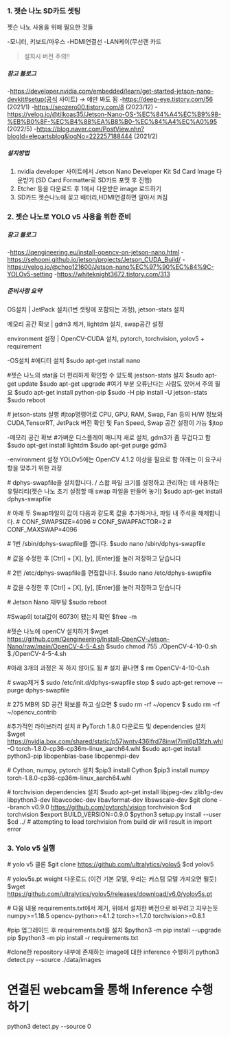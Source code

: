 ### 1. 젯슨 나노 SD카드 셋팅

젯슨 나노 사용을 위해 필요한 것들

-모니터, 키보드/마우스
-HDMI연결선
-LAN케이(무선랜 카드

> 설치시 버전 주의!!

##### 참고 블로그
-https://developer.nvidia.com/embedded/learn/get-started-jetson-nano-devkit#setup(공식 사이트) -> 얘만 봐도 됨
-https://deep-eye.tistory.com/56 (2021/1)
-https://seozero00.tistory.com/8 (2023/12)
-https://velog.io/@tilkoas35/Jetson-Nano-OS-%EC%84%A4%EC%B9%98-%EB%B0%8F-%EC%B4%88%EA%B8%B0-%EC%84%A4%EC%A0%95 (2022/5)
-https://blog.naver.com/PostView.nhn?blogId=elepartsblog&logNo=222257188444 (2021/2)

##### 설치방법
1.  nvidia developer 사이트에서 Jetson Nano Developer Kit Sd Card Image 다운받기 
(SD Card Formatter로 SD카드 포맷 후 진행)
2. Etcher 등을 다운로드 후 1에서 다운받은 image 로드하기
3. SD카드 젯슨나노에 꽂고 배터리,HDMI연결하면 알아서 켜짐

### 2. 젯슨 나노로 YOLO v5 사용을 위한 준비

##### 참고 블로그
-https://qengineering.eu/install-opencv-on-jetson-nano.html
-https://sehooni.github.io/jetson/projects/Jetson_CUDA_Build/
-https://velog.io/@choo121600/Jetson-nano%EC%97%90%EC%84%9C-YOLOv5-setting
-https://whiteknight3672.tistory.com/313

##### 준비사항 요약
OS설치 | JetPack 설치(1번 셋팅에 포함되는 과정), jetson-stats 설치

메모리 공간 확보 | gdm3 제거, lightdm 설치, swap공간 설정

environment 설정 | OpenCV-CUDA 설치, pytorch, torchvision, yolov5 + requirement 

-OS설치
\#에디터 설치
$sudo apt-get install nano 

\#젯슨 나노의 stat을 더 편리하게 확인할 수 있도록 jestson-stats 설치
$sudo apt-get update
$sudo apt-get upgrade  #여기 부분 오류난다는 사람도 있어서 주의 필요
$sudo apt-get install python-pip
$sudo -H pip install -U jetson-stats
$sudo reboot

\# jetson-stats 실행
\#jtop명령어로 CPU, GPU, RAM, Swap, Fan 등의 H/W 정보와 CUDA,TensorRT, JetPack 버전 확인 및 Fan Speed, Swap 공간 설정이 가능
$jtop


-메모리 공간 확보 
\#가벼운 디스플레이 매니저 새로 설치, gdm3가 좀 무겁다고 함
$sudo apt-get install lightdm
$sudo apt-get purge gdm3


-environment 설정
YOLOv5에는 OpenCV 4.1.2 이상을 필요로 함 아래는 이 요구사항을 맞추기 위한 과정

\# dphys-swapfile을 설치합니다. / 스왑 파일 크기를 설정하고 관리하는 데 사용하는 유틸리티(젯슨 나노 초기 설정할 때 swap 파일을 만들어 놓기)
$sudo apt-get install dphys-swapfile

\# 아래 두 Swap파일의 값이 다음과 같도록 값을 추가하거나, 파일 내 주석을 해제합니다.
\# CONF_SWAPSIZE=4096
\# CONF_SWAPFACTOR=2
\# CONF_MAXSWAP=4096

\# 1번 /sbin/dphys-swapfile를 엽니다.
$sudo nano /sbin/dphys-swapfile

\# 값을 수정한 후 [Ctrl] + [X], [y], [Enter]를 눌러 저장하고 닫습니다


\# 2번 /etc/dphys-swapfile를 편집합니다.
$sudo nano /etc/dphys-swapfile

\# 값을 수정한 후 [Ctrl] + [X], [y], [Enter]를 눌러 저장하고 닫습니다

\# Jetson Nano 재부팅
$sudo reboot

\#Swap의 total값이 6073이 됐는지 확인
$free -m


\#젯슨 나노에 openCV 설치하기
$wget https://github.com/Qengineering/Install-OpenCV-Jetson-Nano/raw/main/OpenCV-4-5-4.sh
$sudo chmod 755 ./OpenCV-4-10-0.sh
$./OpenCV-4-5-4.sh

\#아래 3개의 과정은 꼭 하지 않아도 됨
\# 설치 끝나면
$ rm OpenCV-4-10-0.sh

\# swap제거
$ sudo /etc/init.d/dphys-swapfile stop
$ sudo apt-get remove --purge dphys-swapfile

\# 275 MB의 SD 공간 확보를 하고 싶으면 
$ sudo rm -rf ~/opencv
$ sudo rm -rf ~/opencv_contrib


\#추가적인 라이브러리 설치
\# PyTorch 1.8.0 다운로드 및 dependencies 설치
$wget https://nvidia.box.com/shared/static/p57jwntv436lfrd78inwl7iml6p13fzh.whl -O torch-1.8.0-cp36-cp36m-linux_aarch64.whl
$sudo apt-get install python3-pip libopenblas-base libopenmpi-dev 

\# Cython, numpy, pytorch 설치
$pip3 install Cython
$pip3 install numpy torch-1.8.0-cp36-cp36m-linux_aarch64.whl

\# torchvision dependencies 설치
$sudo apt-get install libjpeg-dev zlib1g-dev libpython3-dev libavcodec-dev libavformat-dev libswscale-dev
$git clone --branch v0.9.0 https://github.com/pytorch/vision torchvision
$cd torchvision
$export BUILD_VERSION=0.9.0
$python3 setup.py install --user
$cd ../  # attempting to load torchvision from build dir will result in import error


### 3. Yolo v5 실행

\# yolo v5 클론
$git clone https://github.com/ultralytics/yolov5
$cd yolov5

\# yolov5s.pt weight 다운로드 (이건 기본 모델, 우리는 커스텀 모델 가져오면 될듯) 
$wget https://github.com/ultralytics/yolov5/releases/download/v6.0/yolov5s.pt

\# 다음 내용 requirements.txt에서 제거, 위에서 설치한 버전으로 바꾸려고 지우는듯
numpy>=1.18.5
opencv-python>=4.1.2
torch>=1.7.0
torchvision>=0.8.1

\#pip 업그레이드 후 requirements.txt를 설치
$python3 -m pip install --upgrade pip
$python3 -m pip install -r requirements.txt

\#clone한 repository 내부에 존재하는 image에 대한 inference 수행하기
python3 detect.py --source ./data/images

# 연결된 webcam을 통해 Inference 수행하기
python3 detect.py --source 0

